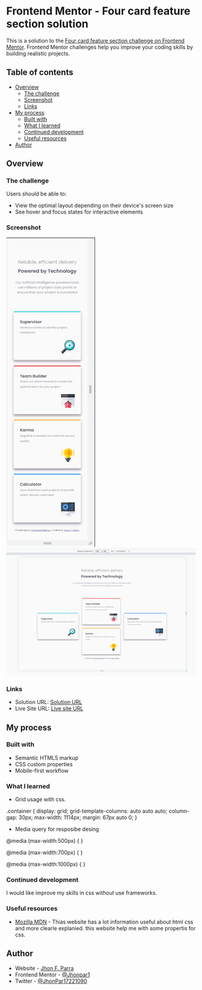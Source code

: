 # Frontend Mentor - Four card feature section solution

This is a solution to the [Four card feature section challenge on Frontend Mentor](https://www.frontendmentor.io/challenges/four-card-feature-section-weK1eFYK). Frontend Mentor challenges help you improve your coding skills by building realistic projects.  

## Table of contents

- [Overview](#overview)
  - [The challenge](#the-challenge)
  - [Screenshot](#screenshot)
  - [Links](#links)
- [My process](#my-process)
  - [Built with](#built-with)
  - [What I learned](#what-i-learned)
  - [Continued development](#continued-development)
  - [Useful resources](#useful-resources)
- [Author](#author)


## Overview

### The challenge

Users should be able to: 

- View the optimal layout depending on their device's screen size
- See hover and focus states for interactive elements

### Screenshot

![Screenshot](/screenshots/mobile-design.png)
![Screenshot](/screenshots/desktop-design.png)

### Links

- Solution URL: [Solution URL](https://github.com/Jhonpar1/four-card-section)
- Live Site URL: [Live site URL](https://your-live-site-url.com)

## My process

### Built with

- Semantic HTML5 markup
- CSS custom properties
- Mobile-first workflow


### What I learned

- Grid usage with css.

.container {
  display: grid;
  grid-template-columns: auto auto auto;
  column-gap: 30px;
  max-width: 1114px;
  margin: 67px auto 0;
}
- Media query for resposibe desing

@media (max-width:500px) {
}

@media (max-width:700px) {
}

@media (max-width:1000px) {
}

### Continued development

I would like improve my skills in css without use frameworks.


### Useful resources

- [Mozilla MDN](https://developer.mozilla.org) - Thias website has a lot information useful about html css and more clearle explanied. this website help me with some propertis for css.


## Author

- Website - [Jhon F. Parra](https://www.linkedin.com/in/jhon-f-parra-689852199)
- Frontend Mentor - [@Jhonpar1](https://www.frontendmentor.io/profile/Jhonpar1)
- Twitter - [@JhonPar17221090](https://twitter.com/JhonPar17221090)

